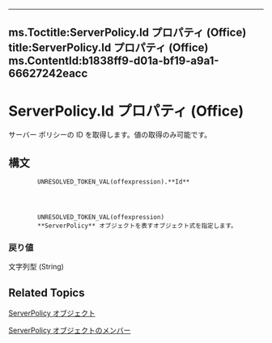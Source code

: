 

---
ms.Toctitle:ServerPolicy.Id プロパティ (Office)
title:ServerPolicy.Id プロパティ (Office)
ms.ContentId:b1838ff9-d01a-bf19-a9a1-66627242eacc
---
# ServerPolicy.Id プロパティ (Office)




サーバー ポリシーの ID を取得します。値の取得のみ可能です。

## 構文

            UNRESOLVED_TOKEN_VAL(offexpression).**Id**




            UNRESOLVED_TOKEN_VAL(offexpression)
            **ServerPolicy** オブジェクトを表すオブジェクト式を指定します。

### 戻り値
文字列型 (String)





## Related Topics

[ServerPolicy オブジェクト](ce2a63d2-5deb-b94b-45d7-ed84e9be7deb.md)

[ServerPolicy オブジェクトのメンバー](ed14d9a8-6159-f175-9078-181331ebfb03.md)




